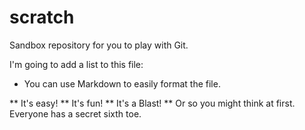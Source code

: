 scratch
=======

Sandbox repository for you to play with Git.

I'm going to add a list to this file:
* You can use Markdown to easily format the file.

** It's easy!
** It's fun!
** It's a Blast!
** Or so you might think at first.
Everyone has a secret sixth toe.
